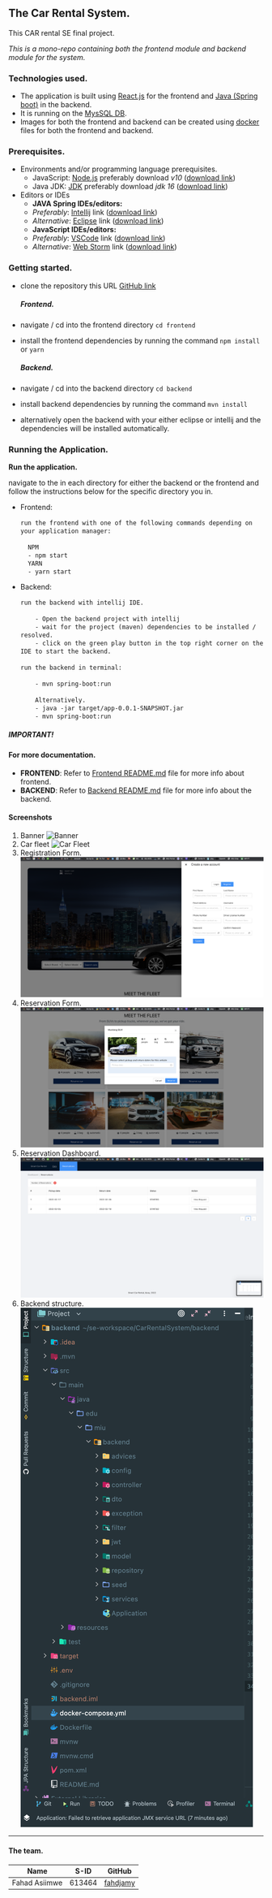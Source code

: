 ## The Car Rental System.

This CAR rental SE final project. 

_This is a mono-repo containing both the frontend module and backend module for the system._

### Technologies used.

- The application is built using [React.js](https://reactjs.org/) for the frontend
  and [Java (Spring boot)](https://spring.io/projects/spring-boot) in the backend.
- It is running on the [MysSQL DB](https://www.mysql.com/).
- Images for both the frontend and backend can be created using [docker](https://www.docker.com/) files for both the
  frontend and backend.

### Prerequisites.

- Environments and/or programming language prerequisites.
    - JavaScript: [Node.js](https://nodejs.org/en/) preferably download _v10_ ([download link](https://nodejs.org/en/))
    - Java JDK: [JDK](https://www.oracle.com/java/technologies/downloads/) preferably download _jdk
      16_ ([download link](https://www.oracle.com/java/technologies/downloads/))
- Editors or IDEs
    - **JAVA Spring IDEs/editors:**
    - _Preferably_: [Intellij](https://www.jetbrains.com/idea/download/)
      link ([download link](https://www.jetbrains.com/idea/))
    - _Alternative_: [Eclipse](https://www.eclipse.org/downloads/)
      link ([download link](https://www.eclipse.org/downloads/))
    - **JavaScript IDEs/editors:**
    - _Preferably_: [VSCode](https://code.visualstudio.com/) link ([download link](https://code.visualstudio.com))
    - _Alternative_: [Web Storm](https://www.jetbrains.com/webstorm/download/)
      link ([download link](https://www.jetbrains.com/webstorm/download/))


### Getting started.
- clone the repository this URL [GitHub link](https://github.com/Akogwu/CarRentalSystem.git)

  ##### Frontend.

- navigate / cd into the frontend directory `cd frontend`
- install the frontend dependencies by running the command `npm install` or `yarn`

  ##### Backend.

- navigate / cd into the backend directory `cd backend`
- install backend dependencies by running the command `mvn install`
- alternatively open the backend with your either eclipse or intellij and the dependencies will be installed
  automatically.

### Running the Application.

**Run the application.**

navigate to the in each directory for either the backend or the frontend and follow the instructions below for the
specific directory you in.

- Frontend:
    ````
    run the frontend with one of the following commands depending on your application manager:
  
      NPM
      - npm start
      YARN
      - yarn start
    ````

- Backend:
    ````
    run the backend with intellij IDE.
  
        - Open the backend project with intellij
        - wait for the project (maven) dependencies to be installed / resolved.
        - click on the green play button in the top right corner on the IDE to start the backend.
  
    run the backend in terminal:
  
        - mvn spring-boot:run
  
        Alternatively.
        - java -jar target/app-0.0.1-SNAPSHOT.jar
        - mvn spring-boot:run
    ````

##### IMPORTANT!

#### For more documentation.

- **FRONTEND**: Refer to [Frontend README.md](./frontend/README.md) file for more info about frontend.
- **BACKEND**: Refer to [Backend README.md](./backend/README.md) file for more info about the backend.

#### Screenshots

1. Banner
![Banner](./car-rental-screenshots/main-page.png?raw=true "Banner screenshot")
2. Car fleet
![Car Fleet](./car-rental-screenshots/car-fleet.png?raw=true "Banner screenshot")
3. Registration Form.
![Registration Form](./car-rental-screenshots/registration-form.png?raw=true "Registration Form")
4. Reservation Form.
![Reservation Form](./car-rental-screenshots/reservation-form.png?raw=true "Registration Form")
5. Reservation Dashboard.
![Reservation Dashboard](./car-rental-screenshots/reservations-dashboard.png?raw=true "Reservation Dashboard")
6. Backend structure.
![Backend structure](./car-rental-screenshots/backend-structure.png?raw=true "Backend structure")

---------

#### The team.

| Name              | S-ID   | GitHub                               |
|-------------------|--------|--------------------------------------|
| Fahad Asiimwe     | 613464 | [fahdjamy](https://github.com/fahdjamy)|
